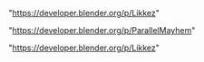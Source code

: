 "https://developer.blender.org/p/Likkez"

"https://developer.blender.org/p/ParallelMayhem"

 
"https://developer.blender.org/p/Likkez"


 
